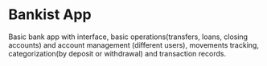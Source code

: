 # Bankist App

Basic bank app with interface, basic operations(transfers, loans, closing accounts) and account management (different users), movements tracking, categorization(by deposit or withdrawal) and transaction records.
